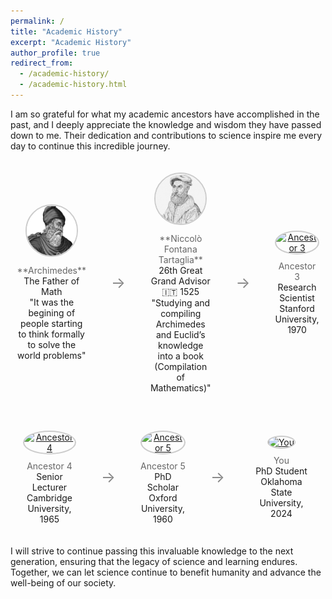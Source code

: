 ```yaml
---
permalink: /
title: "Academic History"
excerpt: "Academic History"
author_profile: true
redirect_from: 
  - /academic-history/
  - /academic-history.html
---
```


I am so grateful for what my academic ancestors have accomplished in the past, and I deeply appreciate the knowledge and wisdom they have passed down to me. Their dedication and contributions to science inspire me every day to continue this incredible journey.

<div style="display: flex; flex-direction: column; gap: 40px; padding: 20px;">

<!-- Row 1 -->
<div style="display: flex; align-items: center; gap: 40px; justify-content: center;">
    <div style="text-align: center; max-width: 150px;">
        <a href="https://en.wikipedia.org/wiki/Archimedes" target="_blank">
            <img src="/images/ancestors/a00.png" alt="A00" style="width: 80px; height: 80px; border-radius: 50%; border: 2px solid #ccc; margin-bottom: 10px;">
        </a>
        <a href="https://en.wikipedia.org/wiki/Archimedes" target="_blank" style="text-decoration: none; color: #666;">
            <div>**Archimedes**</div>
        </a>
        <div>The Father of Math</div>
        <div>"It was the begining of people starting to think formally to solve the world problems"</div>
    </div>
    <div style="font-size: 24px; color: #888; align-self: center;">→</div>
    <div style="text-align: center; max-width: 150px;">
        <a href="https://en.wikipedia.org/wiki/Nicolo_Tartaglia" target="_blank">
            <img src="/images/ancestors/a26.png" alt="A26" style="width: 80px; height: 80px; border-radius: 50%; border: 2px solid #ccc; margin-bottom: 10px;">
        </a>
        <a href="https://en.wikipedia.org/wiki/Nicolo_Tartaglia" target="_blank" style="text-decoration: none; color: #666;">
            <div>**Niccolò Fontana Tartaglia**</div>
        </a>
        <div>26th Great Grand Advisor</div>
        <div>🇮🇹 1525</div>
        <div>"Studying and compiling Archimedes and Euclid’s knowledge into a book (Compilation of Mathematics)"</div>
    </div>
    <div style="font-size: 24px; color: #888; align-self: center;">→</div>
    <div style="text-align: center; max-width: 150px;">
        <a href="https://ancestor3-webpage.com" target="_blank">
            <img src="ancestor3.jpg" alt="Ancestor 3" style="width: 80px; height: 80px; border-radius: 50%; border: 2px solid #ccc; margin-bottom: 10px;">
        </a>
        <a href="https://ancestor3-webpage.com" target="_blank" style="text-decoration: none; color: #666;">
            <div>Ancestor 3</div>
        </a>
        <div>Research Scientist</div>
        <div>Stanford University, 1970</div>
    </div>
</div>

<!-- Row 2 -->
<div style="display: flex; align-items: center; gap: 40px; justify-content: center; margin-top: 20px;">
    <div style="text-align: center; max-width: 150px;">
        <a href="https://ancestor4-webpage.com" target="_blank">
            <img src="ancestor4.jpg" alt="Ancestor 4" style="width: 80px; height: 80px; border-radius: 50%; border: 2px solid #ccc; margin-bottom: 10px;">
        </a>
        <a href="https://ancestor4-webpage.com" target="_blank" style="text-decoration: none; color: #666;">
            <div>Ancestor 4</div>
        </a>
        <div>Senior Lecturer</div>
        <div>Cambridge University, 1965</div>
    </div>
    <div style="font-size: 24px; color: #888; align-self: center;">→</div>
    <div style="text-align: center; max-width: 150px;">
        <a href="https://ancestor5-webpage.com" target="_blank">
            <img src="ancestor5.jpg" alt="Ancestor 5" style="width: 80px; height: 80px; border-radius: 50%; border: 2px solid #ccc; margin-bottom: 10px;">
        </a>
        <a href="https://ancestor5-webpage.com" target="_blank" style="text-decoration: none; color: #666;">
            <div>Ancestor 5</div>
        </a>
        <div>PhD Scholar</div>
        <div>Oxford University, 1960</div>
    </div>
    <div style="font-size: 24px; color: #888; align-self: center;">→</div>
    <div style="text-align: center; max-width: 150px;">
        <a href="https://your-webpage.com" target="_blank">
            <img src="me.jpg" alt="You" style="width: 80px; height: 80px; border-radius: 50%; border: 2px solid #ccc; margin-bottom: 10px;">
        </a>
        <a href="https://your-webpage.com" target="_blank" style="text-decoration: none; color: #666;">
            <div>You</div>
        </a>
        <div>PhD Student</div>
        <div>Oklahoma State University, 2024</div>
    </div>
</div>

</div>

I will strive to continue passing this invaluable knowledge to the next generation, ensuring that the legacy of science and learning endures. Together, we can let science continue to benefit humanity and advance the well-being of our society.